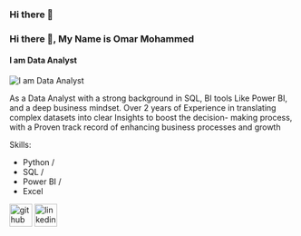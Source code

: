 ### Hi there 👋
### Hi there 👋, My Name is Omar Mohammed
#### I am Data Analyst
![I am Data Analyst](https://media.licdn.com/dms/image/D4D16AQEOaVKvGQNB4w/profile-displaybackgroundimage-shrink_350_1400/0/1713902584273?e=1721260800&v=beta&t=4kFzQK3rxrNs7KPd_BCyDTCZD-IKhFxauSNNxDZStQw)

As a Data Analyst with a strong background in SQL, BI tools Like Power BI, and a deep business mindset. Over 2 years of Experience in translating complex datasets into clear Insights to boost the decision- making process, with a Proven track record of enhancing business processes and growth

Skills: 
 * Python /
 *  SQL /
 *  Power BI /
 *   Excel



[<img src='https://cdn.jsdelivr.net/npm/simple-icons@3.0.1/icons/github.svg' alt='github' height='40'>](https://github.com/Omarmohammed233)  [<img src='https://cdn.jsdelivr.net/npm/simple-icons@3.0.1/icons/linkedin.svg' alt='linkedin' height='40'>](https://www.linkedin.com/in/omar-mohammed-141800296/)  


<!--
**Omarmohammed223/Omarmohammed223** is a ✨ _special_ ✨ repository because its `README.md` (this file) appears on your GitHub profile.

Here are some ideas to get you started:

- 🔭 I’m currently working on ...
- 🌱 I’m currently learning ...
- 👯 I’m looking to collaborate on ...
- 🤔 I’m looking for help with ...
- 💬 Ask me about ...
- 📫 How to reach me: ...
- 😄 Pronouns: ...
- ⚡ Fun fact: ...
-->

